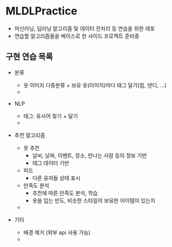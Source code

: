 # MLDLPractice

- 머신러닝, 딥러닝 알고리즘 및 데이터 전처리 등 연습을 위한 레포
- 연습할 알고리즘들을 베이스로 한 사이드 프로젝트 준비중

## 구현 연습 목록

* 분류
  - 옷 이미지 다중분류 + 보유 옷(이미지)마다 태그 달기(힙, 댄디, ...)
  - 
  
* NLP
  - 태그: 유사어 찾기 + 달기
  - 

* 추천 알고리즘
  - 옷 추천
    + 날씨, 날짜, 이벤트, 장소, 만나는 사람 등의 정보 기반
    + 태그 데이터 기반
  - 피드
    + 다른 유저들 상태 표시
  - 만족도 분석
    + 추천에 따른 만족도 분석, 학습
    + 옷을 입는 빈도, 비슷한 스타일의 보유한 아이템이 있는지
  - 

* 기타
  - 배경 제거 (외부 api 사용 가능)
  - 
